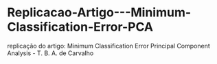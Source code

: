 # Replicacao-Artigo---Minimum-Classification-Error-PCA
replicação do artigo: Minimum Classification Error Principal Component Analysis - T. B. A. de Carvalho
